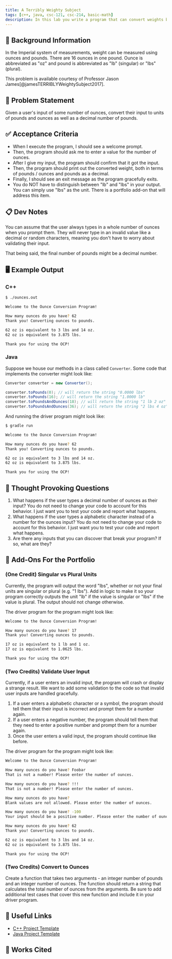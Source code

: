 ```yaml
---
title: A Terribly Weighty Subject
tags: [c++, java, csc-121, csc-214, basic-math]
description: In this lab you write a program that can convert weights between ounces and pounds. It will help you get started with some basic mathematical operations.
---
```


## 🔖 Background Information

In the Imperial system of measurements, weight can be measured using ounces and pounds. There are 16 ounces in one pound. Ounce is abbreviated as "oz" and pound is abbreviated as "lb" (singular) or "lbs" (plural).

This problem is available courtesy of Professor Jason James[@jamesTERRIBLYWeightySubject2017].

## 🎯 Problem Statement

Given a user's input of some number of ounces, convert their input to units of pounds and ounces as well as a decimal number of pounds.

## ✅ Acceptance Criteria

* When I execute the program, I should see a welcome prompt.
* Then, the program should ask me to enter a value for the number of ounces.
* After I give my input, the program should confirm that it got the input.
* Then, the program should print out the converted weight, both in terms of pounds / ounces and pounds as a decimal.
* Finally, I should see an exit message as the program gracefully exits.
* You do NOT have to distinguish between "lb" and "lbs" in your output. You can simply use "lbs" as the unit. There is a portfolio add-on that will address this item.

## 📋 Dev Notes

You can assume that the user always types in a whole number of ounces when you prompt them. They will never type in an invalid value like a decimal or random characters, meaning you don't have to worry about validating their input.

That being said, the final number of pounds might be a decimal number.

## 🖥️ Example Output

### C++

```bash
$ ./ounces.out

Welcome to the Ounce Conversion Program!

How many ounces do you have? 62
Thank you! Converting ounces to pounds.

62 oz is equivalent to 3 lbs and 14 oz.
62 oz is equivalent to 3.875 lbs.

Thank you for using the OCP!
```

### Java

Suppose we house our methods in a class called `Converter`. Some code that implements the converter might look like:

```java
Converter converter = new Converter();

converter.toPounds(0); // will return the string "0.0000 lbs"
converter.toPounds(16); // will return the string "1.0000 lb"
converter.toPoundsAndOunces(18); // will return the string "1 lb 2 oz"
converter.toPoundsAndOunces(36); // will return the string "2 lbs 4 oz"
```

And running the driver program might look like:

```bash
$ gradle run

Welcome to the Ounce Conversion Program!

How many ounces do you have? 62
Thank you! Converting ounces to pounds.

62 oz is equivalent to 3 lbs and 14 oz.
62 oz is equivalent to 3.875 lbs.

Thank you for using the OCP!
```

## 📝 Thought Provoking Questions

1. What happens if the user types a decimal number of ounces as their input? You do not need to change your code to account for this behavior. I just want you to test your code and report what happens.
2. What happens if the user types a alphabetic character instead of a number for the ounces input? You do not need to change your code to account for this behavior. I just want you to test your code and report what happens.
3. Are there any inputs that you can discover that break your program? If so, what are they?

## 💼 Add-Ons For the Portfolio

### (One Credit) Singular vs Plural Units

Currently, the program will output the word "lbs", whether or not your final units are singular or plural (e.g. "1 lbs"). Add in logic to make it so your program correctly outputs the unit "lb" if the value is singular or "lbs" if the value is plural. The output should not change otherwise.

The driver program for the program might look like:

```bash
Welcome to the Ounce Conversion Program!

How many ounces do you have? 17
Thank you! Converting ounces to pounds.

17 oz is equivalent to 1 lb and 1 oz.
17 oz is equivalent to 1.0625 lbs.

Thank you for using the OCP!
```

### (Two Credits) Validate User Input

Currently, if a user enters an invalid input, the program will crash or display a strange result. We want to add some validation to the code so that invalid user inputs are handled gracefully.

1. If a user enters a alphabetic character or a symbol, the program should tell them that their input is incorrect and prompt them for a number again.
2. If a user enters a negative number, the program should tell them that they need to enter a positive number and prompt them for a number again.
3. Once the user enters a valid input, the program should continue like before.

The driver program for the program might look like:

```bash
Welcome to the Ounce Conversion Program!

How many ounces do you have? Foobar
That is not a number! Please enter the number of ounces.

How many ounces do you have? !!!
That is not a number! Please enter the number of ounces.

How many ounces do you have?
Blank values are not allowed. Please enter the number of ounces.

How many ounces do you have? -100
Your input should be a positive number. Please enter the number of ounces.

How many ounces do you have? 62
Thank you! Converting ounces to pounds.

62 oz is equivalent to 3 lbs and 14 oz.
62 oz is equivalent to 3.875 lbs.

Thank you for using the OCP!
```

### (Two Credits) Convert to Ounces

Create a function that takes two arguments - an integer number of pounds and an integer number of ounces. The function should return a string that calculates the total number of ounces from the arguments. Be sure to add additional test cases that cover this new function and include it in your driver program.

## 🔗 Useful Links

* [C++ Project Template](https://github.com/cmvandrevala/a-terribly-weighty-subject-cpp-template)
* [Java Project Template](https://github.com/cmvandrevala/a-terribly-weighty-subject-java-template)

## 📘 Works Cited

[//]: <> (This is a placeholder for where the Works Cited will be rendered for this page.)
